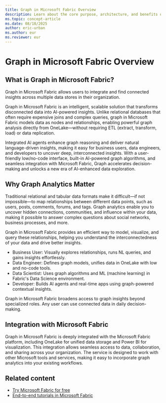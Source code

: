 ```yaml
---
title: Graph in Microsoft Fabric Overview
description: Learn about the core purpose, architecture, and benefits of Graph in Microsoft Fabric, including integration and feature highlights.
ms.topic: concept-article
ms.date: 08/18/2025
author: eric-urban
ms.author: eur
ms.reviewer: eur
---
```


# Graph in Microsoft Fabric Overview

## What is Graph in Microsoft Fabric?

Graph in Microsoft Fabric allows users to integrate and find connected insights across multiple data stores in their organization.

Graph in Microsoft Fabric is an intelligent, scalable solution that transforms disconnected data into AI-powered insights. Unlike relational databases that often require expensive joins and complex queries, graph in Microsoft Fabric models data as nodes and relationships, enabling powerful graph analysis directly from OneLake—without requiring ETL (extract, transform, load) or data replication.​

Integrated AI agents enhance graph reasoning and deliver natural language-driven insights, making it easy for business users, data engineers, and developers to uncover deep, interconnected insights. With a user-friendly low/no-code interface, built-in AI-powered graph algorithms, and seamless integration with Microsoft Fabric, Graph accelerates decision-making and unlocks a new era of AI-enhanced data exploration.

## Why Graph Analytics Matter

Traditional relational and tabular data formats make it difficult—if not impossible—to map relationships between different data points, such as users, posts, comments, forums, and tags. Graph analytics enable you to uncover hidden connections, communities, and influence within your data, making it possible to answer complex questions about social networks, business processes, and more.

Graph in Microsoft Fabric provides an efficient way to model, visualize, and query these relationships, helping you understand the interconnectedness of your data and drive better insights.

- Business User: Visually explores relationships, runs NL queries, and gains insights effortlessly.
- Data Engineer: Defines graph models, unifies data in OneLake with low and no-code tools.
- Data Scientist: Uses graph algorithms and ML (machine learning) in Fabric's Data Science environment.
- Developer: Builds AI agents and real-time apps using graph-powered contextual insights.

Graph in Microsoft Fabric broadens access to graph insights beyond specialized roles. Any user can use connected data in daily decision-making.

## Integration with Microsoft Fabric

Graph in Microsoft Fabric is deeply integrated with the Microsoft Fabric platform, including OneLake for unified data storage and Power BI for visualization. This integration allows seamless access to data, collaboration, and sharing across your organization. The service is designed to work with other Microsoft tools and services, making it easy to incorporate graph analytics into your existing workflows.

## Related content

- [Try Microsoft Fabric for free](/fabric/fundamentals/fabric-trial)
- [End-to-end tutorials in Microsoft Fabric](/fabric/fundamentals/end-to-end-tutorials)
